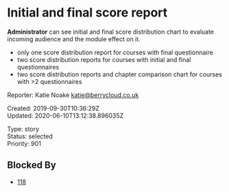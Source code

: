# Initial and final score report

**Administrator** can see initial and final score distribution chart to evaluate incoming audience and the module effect on it.

- only one score distribution report for courses with final questionnaire
- two score distribution reports for courses with initial and final questionnaires
- two score distribution reports and chapter comparison chart for courses with >2 questionnaires

Reporter: Katie Noake <katie@berrycloud.co.uk>  

Created: 2019-09-30T10:36:29Z  
Updated: 2020-06-10T13:12:38.896035Z

Type: story  
Status: selected  
Priority: 901

## Blocked By
- [118](118.md "Night tool tip")
